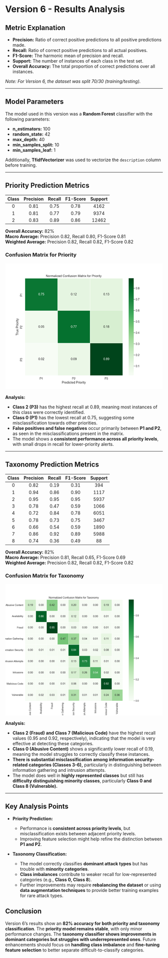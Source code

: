 # Version 6 - Results Analysis

## Metric Explanation

- **Precision:** Ratio of correct positive predictions to all positive predictions made.
- **Recall:** Ratio of correct positive predictions to all actual positives.
- **F1-Score:** The harmonic mean of precision and recall.
- **Support:** The number of instances of each class in the test set.
- **Overall Accuracy:** The total proportion of correct predictions over all instances.

*Note: For Version 6, the dataset was split 70/30 (training/testing).*

---

## Model Parameters

The model used in this version was a **Random Forest** classifier with the following parameters:

- **n_estimators:** 100  
- **random_state:** 42  
- **max_depth:** 40  
- **min_samples_split:** 10  
- **min_samples_leaf:** 1  

Additionally, **TfidfVectorizer** was used to vectorize the `description` column before training.

---

## Priority Prediction Metrics

| Class | Precision | Recall | F1-Score | Support |
|:-----:|:---------:|:------:|:--------:|:-------:|
|   0   |   0.81    |  0.75  |   0.78   |  4162   |
|   1   |   0.81    |  0.77  |   0.79   |  9374   |
|   2   |   0.83    |  0.89  |   0.86   | 12462   |

**Overall Accuracy:** 82%  
**Macro Average:** Precision 0.82, Recall 0.80, F1-Score 0.81  
**Weighted Average:** Precision 0.82, Recall 0.82, F1-Score 0.82  

### Confusion Matrix for Priority
![Priority Confusion Matrix](confusion_priority.png)

**Analysis:**
- **Class 2 (P3)** has the highest recall at 0.89, meaning most instances of this class were correctly identified.
- **Class 0 (P1)** has the lowest recall at 0.75, suggesting some misclassification towards other priorities.
- **False positives and false negatives** occur primarily between **P1 and P2**, as seen in the misclassifications present in the matrix.
- The model shows a **consistent performance across all priority levels**, with small drops in recall for lower-priority alerts.

---

## Taxonomy Prediction Metrics

| Class | Precision | Recall | F1-Score | Support |
|:-----:|:---------:|:------:|:--------:|:-------:|
|   0   |   0.82    |  0.19  |   0.31   |   394   |
|   1   |   0.94    |  0.86  |   0.90   |  1117   |
|   2   |   0.95    |  0.95  |   0.95   |  5937   |
|   3   |   0.78    |  0.47  |   0.59   |  1066   |
|   4   |   0.72    |  0.84  |   0.78   |  6051   |
|   5   |   0.78    |  0.73  |   0.75   |  3467   |
|   6   |   0.66    |  0.54  |   0.59   |  1890   |
|   7   |   0.86    |  0.92  |   0.89   |  5988   |
|   8   |   0.74    |  0.36  |   0.49   |    88   |

**Overall Accuracy:** 82%  
**Macro Average:** Precision 0.81, Recall 0.65, F1-Score 0.69  
**Weighted Average:** Precision 0.82, Recall 0.82, F1-Score 0.82  

### Confusion Matrix for Taxonomy
![Taxonomy Confusion Matrix](confusion_taxonomy.png)

**Analysis:**
- **Class 2 (Fraud) and Class 7 (Malicious Code)** have the highest recall values (0.95 and 0.92, respectively), indicating that the model is very effective at detecting these categories.
- **Class 0 (Abusive Content)** shows a significantly lower recall of 0.19, meaning the model struggles to correctly classify these instances.
- **There is substantial misclassification among information security-related categories (Classes 3-6),** particularly in distinguishing between information gathering and intrusion attempts.
- The model does well in **highly represented classes** but still has **difficulty distinguishing minority classes**, particularly **Class 0 and Class 8 (Vulnerable).**

---

## Key Analysis Points

- **Priority Prediction:**
  - Performance is **consistent across priority levels**, but misclassification exists between adjacent priority levels.
  - Improving feature selection might help refine the distinction between **P1 and P2**.

- **Taxonomy Classification:**
  - The model correctly classifies **dominant attack types** but has trouble with **minority categories**.
  - **Class imbalances** contribute to weaker recall for low-represented categories (e.g., **Class 0, Class 8**).
  - Further improvements may require **rebalancing the dataset** or using **data augmentation techniques** to provide better training examples for rare attack types.

## Conclusion

Version 6’s results show an **82% accuracy for both priority and taxonomy classification**. The **priority model remains stable**, with only minor performance changes. The **taxonomy classifier shows improvements in dominant categories but struggles with underrepresented ones**. Future enhancements should focus on **handling class imbalance** and **fine-tuning feature selection** to better separate difficult-to-classify categories.

